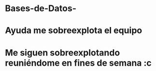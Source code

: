 # Bases-de-Datos-
# Ayuda me sobreexplota el equipo
# Me siguen sobreexplotando reuniéndome en fines de semana :c

